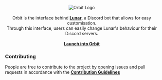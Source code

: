 <p align='center'>
<img src="https://i.imgur.com/VZDNQNU.png" alt="Orbit Logo">
<br><br>
Orbit is the interface behind <b><a href="https://github.com/maikdevries/Lunar">Lunar</a></b>, a Discord bot that allows for easy customisation.
<br>
Through this interface, users can easily change Lunar's behaviour for their Discord servers.
<br><br>
<b><a href="https://orbit.maikdevries.com">Launch into Orbit</a></b>
<br>
</p>

### **Contributing**
People are free to contribute to the project by opening issues and pull requests in accordance with the **[Contribution Guidelines](https://github.com/maikdevries/Orbit/blob/main/.github/CONTRIBUTING.md)**
